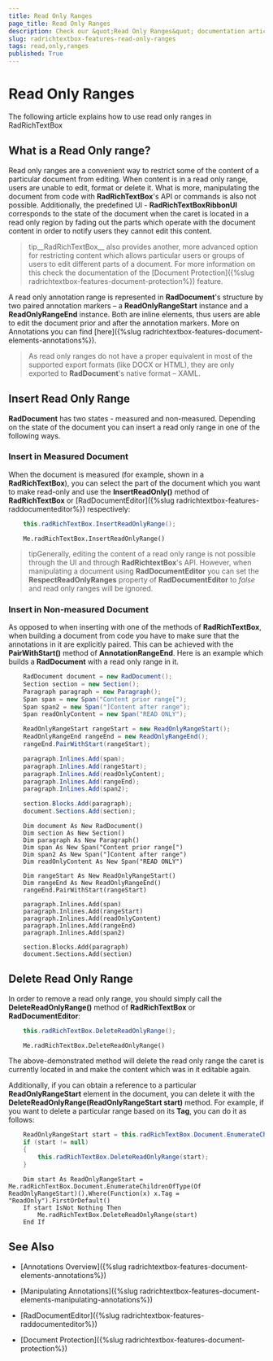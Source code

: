 ```yaml
---
title: Read Only Ranges
page_title: Read Only Ranges
description: Check our &quot;Read Only Ranges&quot; documentation article for the RadRichTextBox {{ site.framework_name }} control.
slug: radrichtextbox-features-read-only-ranges
tags: read,only,ranges
published: True
---
```


# Read Only Ranges



The following article explains how to use read only ranges in RadRichTextBox
      

## What is a Read Only range?

Read only ranges are a convenient way to restrict some of the content of a particular document from editing. When content is in a read only range, users are unable to edit, format or delete it. What is more, manipulating the document from code with __RadRichTextBox__'s API or commands is also not possible. Additionally, the predefined UI - __RadRichTextBoxRibbonUI__ corresponds to the state of the document when the caret is located in a read only region by fading out the parts which operate with the document content in order to notify users they cannot edit this content.
        

>tip__RadRichTextBox__ also provides another, more advanced option for restricting content which allows particular users or groups of users to edit different parts of a document. For more information on this check the documentation of the [Document Protection]({%slug radrichtextbox-features-document-protection%}) feature.
          

A read only annotation range is represented in __RadDocument__'s structure by two paired annotation markers – a __ReadOnlyRangeStart__ instance and a __ReadOnlyRangeEnd__ instance. Both are inline elements, thus users are able to edit the document prior and after the annotation markers. More on Annotations you can find [here]({%slug radrichtextbox-features-document-elements-annotations%}).
        

>As read only ranges do not have a proper equivalent in most of the supported export formats (like DOCX or HTML), they are only exported to __RadDocument__'s native format – XAML.
          

## Insert Read Only Range

__RadDocument__ has two states - measured and non-measured. Depending on the state of the document you can insert a read only range in one of the following ways. 

### Insert in Measured Document

When the document is measured (for example, shown in a __RadRichTextBox__), you can select the part of the document which you want to make read-only and use the __InsertReadOnly()__ method of __RadRichTextBox__ or [RadDocumentEditor]({%slug radrichtextbox-features-raddocumenteditor%}) respectively:
            



```C#
    this.radRichTextBox.InsertReadOnlyRange();
```
```VB.NET
    Me.radRichTextBox.InsertReadOnlyRange()
```


>tipGenerally, editing the content of a read only range is not possible through the UI and through __RadRichtextBox__'s API. However, when manipulating a document using __RadDocumentEditor__ you can set the __RespectReadOnlyRanges__ property of __RadDocumentEditor__ to *false* and read only ranges will be ignored.
      
### Insert in Non-measured Document

As opposed to when inserting with one of the methods of __RadRichTextBox__, when building a document from code you have to make sure that the annotations in it are explicitly paired. This can be achieved with the __PairWithStart()__ method of __AnnotationRangeEnd__. Here is an example which builds a __RadDocument__ with a read only range in it.
            



```C#
    RadDocument document = new RadDocument();
    Section section = new Section();
    Paragraph paragraph = new Paragraph();
    Span span = new Span("Content prior range[");
    Span span2 = new Span("]Content after range");
    Span readOnlyContent = new Span("READ ONLY");

    ReadOnlyRangeStart rangeStart = new ReadOnlyRangeStart();
    ReadOnlyRangeEnd rangeEnd = new ReadOnlyRangeEnd();
    rangeEnd.PairWithStart(rangeStart);

    paragraph.Inlines.Add(span);
    paragraph.Inlines.Add(rangeStart);
    paragraph.Inlines.Add(readOnlyContent);
    paragraph.Inlines.Add(rangeEnd);
    paragraph.Inlines.Add(span2);

    section.Blocks.Add(paragraph);
    document.Sections.Add(section);
```
```VB.NET
    Dim document As New RadDocument()
    Dim section As New Section()
    Dim paragraph As New Paragraph()
    Dim span As New Span("Content prior range[")
    Dim span2 As New Span("]Content after range")
    Dim readOnlyContent As New Span("READ ONLY")

    Dim rangeStart As New ReadOnlyRangeStart()
    Dim rangeEnd As New ReadOnlyRangeEnd()
    rangeEnd.PairWithStart(rangeStart)

    paragraph.Inlines.Add(span)
    paragraph.Inlines.Add(rangeStart)
    paragraph.Inlines.Add(readOnlyContent)
    paragraph.Inlines.Add(rangeEnd)
    paragraph.Inlines.Add(span2)

    section.Blocks.Add(paragraph)
    document.Sections.Add(section)
```



## Delete Read Only Range

In order to remove a read only range, you should simply call the __DeleteReadOnlyRange()__ method of __RadRichTextBox__ or __RadDocumentEditor__:
        



```C#
    this.radRichTextBox.DeleteReadOnlyRange();
```
```VB.NET
    Me.radRichTextBox.DeleteReadOnlyRange()
```



The above-demonstrated method will delete the read only range the caret is currently located in and make the content which was in it editable again.
        

Additionally, if you can obtain a reference to a particular __ReadOnlyRangeStart__ element in the document, you can delete it with the __DeleteReadOnlyRange(ReadOnlyRangeStart start)__ method. For example, if you want to delete a particular range based on its __Tag__, you can do it as follows:
        



```C#
    ReadOnlyRangeStart start = this.radRichTextBox.Document.EnumerateChildrenOfType<ReadOnlyRangeStart>().Where(x => x.Tag == "ReadOnly").FirstOrDefault();
    if (start != null)
    {
        this.radRichTextBox.DeleteReadOnlyRange(start);
    }
```
```VB.NET
    Dim start As ReadOnlyRangeStart = Me.radRichTextBox.Document.EnumerateChildrenOfType(Of ReadOnlyRangeStart)().Where(Function(x) x.Tag = "ReadOnly").FirstOrDefault()
    If start IsNot Nothing Then
	    Me.radRichTextBox.DeleteReadOnlyRange(start)
    End If
```



## See Also

 * [Annotations Overview]({%slug radrichtextbox-features-document-elements-annotations%})

 * [Manipulating Annotations]({%slug radrichtextbox-features-document-elements-manipulating-annotations%})

 * [RadDocumentEditor]({%slug radrichtextbox-features-raddocumenteditor%})

 * [Document Protection]({%slug radrichtextbox-features-document-protection%})
